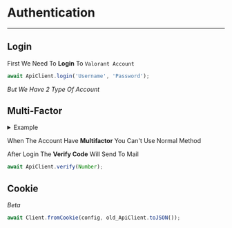 # Authentication

-----------

## Login

First We Need To **Login** To `Valorant Account`

```typescript
await ApiClient.login('Username', 'Password');
```

*But We Have 2 Type Of Account*
 
## Multi-Factor

<details>
<summary>Example</summary>
<blockquote>

```typescript
const ApiClient = Client.fromJSONAuth(config, old_ApiClient.toJSONAuth());
await ApiClient.verify(123456);
```

</blockquote>
</details>

When The Account Have **Multifactor** You Can't Use Normal Method

After Login The **Verify Code** Will Send To Mail

```typescript
await ApiClient.verify(Number);
```

## Cookie

*Beta*

```typescript
await Client.fromCookie(config, old_ApiClient.toJSON());
```
